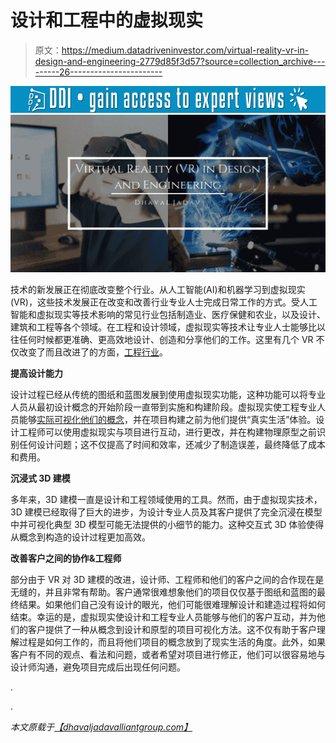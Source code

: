 # 设计和工程中的虚拟现实

> 原文：<https://medium.datadriveninvestor.com/virtual-reality-vr-in-design-and-engineering-2779d85f3d57?source=collection_archive---------26----------------------->

[![](img/9980a625fd6ebf9956874314b89104ad.png)](http://www.track.datadriveninvestor.com/1B9E)![](img/2fcd2f06015f174d04cec21c7fc2534d.png)

技术的新发展正在彻底改变整个行业。从人工智能(AI)和机器学习到虚拟现实(VR)，这些技术发展正在改变和改善行业专业人士完成日常工作的方式。受人工智能和虚拟现实等技术影响的常见行业包括制造业、医疗保健和农业，以及设计、建筑和工程等各个领域。在工程和设计领域，虚拟现实等技术让专业人士能够比以往任何时候都更准确、更高效地设计、创造和分享他们的工作。这里有几个 VR 不仅改变了而且改进了的方面，[工程行业](https://gineersnow.com/industries/how-virtual-reality-changes-construction-industry)。

**提高设计能力**

设计过程已经从传统的图纸和蓝图发展到使用虚拟现实功能，这种功能可以将专业人员从最初设计概念的开始阶段一直带到实施和构建阶段。虚拟现实使工程专业人员能够[实际可视化他们的概念](https://www.ingenia.org.uk/Ingenia/Articles/46eb0338-dee8-4322-adae-97f339e0118a)，并在项目构建之前为他们提供“真实生活”体验。设计工程师可以使用虚拟现实与项目进行互动，进行更改，并在构建物理原型之前识别任何设计问题；这不仅提高了时间和效率，还减少了制造误差，最终降低了成本和费用。

**沉浸式 3D 建模**

多年来，3D 建模一直是设计和工程领域使用的工具。然而，由于虚拟现实技术，3D 建模已经取得了巨大的进步，为设计专业人员及其客户提供了完全沉浸在模型中并可视化典型 3D 模型可能无法提供的小细节的能力。这种交互式 3D 体验使得从概念到构造的设计过程更加高效。

**改善客户之间的协作&工程师**

部分由于 VR 对 3D 建模的改进，设计师、工程师和他们的客户之间的合作现在是无缝的，并且非常有帮助。客户通常很难想象他们的项目仅仅基于图纸和蓝图的最终结果。如果他们自己没有设计的眼光，他们可能很难理解设计和建造过程将如何结束。幸运的是，虚拟现实使设计和工程专业人员能够与他们的客户互动，并为他们的客户提供了一种从概念到设计和原型的项目可视化方法。这不仅有助于客户理解过程是如何工作的，而且将他们项目的概念放到了现实生活的角度。此外，如果客户有不同的观点、看法和问题，或者希望对项目进行修正，他们可以很容易地与设计师沟通，避免项目完成后出现任何问题。

.

.

*本文原载于*[*【dhavaljadavalliantgroup.com】*](http://dhavaljadavalliantgroup.com/virtual-reality-vr-in-design-and-engineering/)